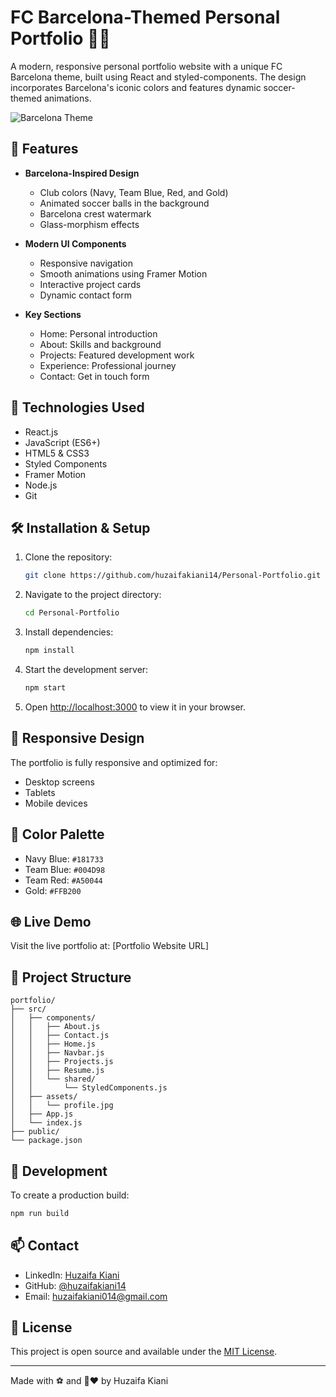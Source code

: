 # FC Barcelona-Themed Personal Portfolio 🔵🔴

A modern, responsive personal portfolio website with a unique FC Barcelona theme, built using React and styled-components. The design incorporates Barcelona's iconic colors and features dynamic soccer-themed animations.

![Barcelona Theme](https://upload.wikimedia.org/wikipedia/en/thumb/4/47/FC_Barcelona_%28crest%29.svg/1200px-FC_Barcelona_%28crest%29.svg.png)

## 🌟 Features

- **Barcelona-Inspired Design**
  - Club colors (Navy, Team Blue, Red, and Gold)
  - Animated soccer balls in the background
  - Barcelona crest watermark
  - Glass-morphism effects

- **Modern UI Components**
  - Responsive navigation
  - Smooth animations using Framer Motion
  - Interactive project cards
  - Dynamic contact form

- **Key Sections**
  - Home: Personal introduction
  - About: Skills and background
  - Projects: Featured development work
  - Experience: Professional journey
  - Contact: Get in touch form

## 🚀 Technologies Used

- React.js
- JavaScript (ES6+)
- HTML5 & CSS3
- Styled Components
- Framer Motion
- Node.js
- Git

## 🛠️ Installation & Setup

1. Clone the repository:
   ```bash
   git clone https://github.com/huzaifakiani14/Personal-Portfolio.git
   ```

2. Navigate to the project directory:
   ```bash
   cd Personal-Portfolio
   ```

3. Install dependencies:
   ```bash
   npm install
   ```

4. Start the development server:
   ```bash
   npm start
   ```

5. Open [http://localhost:3000](http://localhost:3000) to view it in your browser.

## 📱 Responsive Design

The portfolio is fully responsive and optimized for:
- Desktop screens
- Tablets
- Mobile devices

## 🎨 Color Palette

- Navy Blue: `#181733`
- Team Blue: `#004D98`
- Team Red: `#A50044`
- Gold: `#FFB200`

## 🌐 Live Demo

Visit the live portfolio at: [Portfolio Website URL]

## 📂 Project Structure

```
portfolio/
├── src/
│   ├── components/
│   │   ├── About.js
│   │   ├── Contact.js
│   │   ├── Home.js
│   │   ├── Navbar.js
│   │   ├── Projects.js
│   │   ├── Resume.js
│   │   └── shared/
│   │       └── StyledComponents.js
│   ├── assets/
│   │   └── profile.jpg
│   ├── App.js
│   └── index.js
├── public/
└── package.json
```

## 🔧 Development

To create a production build:
```bash
npm run build
```

## 📫 Contact

- LinkedIn: [Huzaifa Kiani](https://www.linkedin.com/in/huzaifakiani/)
- GitHub: [@huzaifakiani14](https://github.com/huzaifakiani14)
- Email: huzaifakiani014@gmail.com

## 📄 License

This project is open source and available under the [MIT License](LICENSE).

---
Made with ⚽ and 💙❤️ by Huzaifa Kiani

